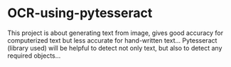 # OCR-using-pytesseract

This project is about generating text from image, gives good accuracy for computerized text but less accurate for hand-written text...
Pytesseract (library used) will be helpful to detect not only text, but also to detect any required objects...
